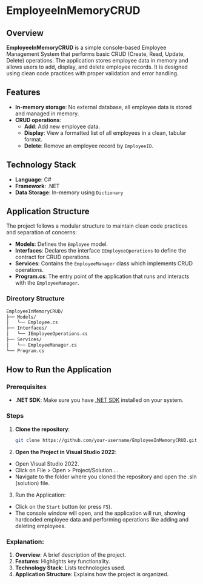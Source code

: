 ﻿# EmployeeInMemoryCRUD

## Overview
**EmployeeInMemoryCRUD** is a simple console-based Employee Management System that performs basic CRUD (Create, Read, Update, Delete) operations. The application stores employee data in memory and allows users to add, display, and delete employee records. It is designed using clean code practices with proper validation and error handling.

## Features
- **In-memory storage**: No external database, all employee data is stored and managed in memory.
- **CRUD operations**:
  - **Add**: Add new employee data.
  - **Display**: View a formatted list of all employees in a clean, tabular format.
  - **Delete**: Remove an employee record by `EmployeeID`.

## Technology Stack
- **Language**: C#
- **Framework**: .NET
- **Data Storage**: In-memory using `Dictionary`

## Application Structure
The project follows a modular structure to maintain clean code practices and separation of concerns:
- **Models**: Defines the `Employee` model.
- **Interfaces**: Declares the interface `IEmployeeOperations` to define the contract for CRUD operations.
- **Services**: Contains the `EmployeeManager` class which implements CRUD operations.
- **Program.cs**: The entry point of the application that runs and interacts with the `EmployeeManager`.

### Directory Structure
```bash
EmployeeInMemoryCRUD/
├── Models/
│   └── Employee.cs         
├── Interfaces/
│   └── IEmployeeOperations.cs
├── Services/
│   └── EmployeeManager.cs   
└── Program.cs               
```


## How to Run the Application

### Prerequisites
- **.NET SDK**: Make sure you have [.NET SDK](https://dotnet.microsoft.com/download) installed on your system.

### Steps
1. **Clone the repository**:
   ```bash
   git clone https://github.com/your-username/EmployeeInMemoryCRUD.git
2. **Open the Project in Visual Studio 2022**:
- Open Visual Studio 2022.
- Click on File > Open > Project/Solution....
- Navigate to the folder where you cloned the repository and open the .sln (solution) file.

3. Run the Application:
- Click on the `Start` button (or press `F5`).
- The console window will open, and the application will run, showing hardcoded employee data and performing operations like adding and deleting employees.


### Explanation:
1. **Overview**: A brief description of the project.
2. **Features**: Highlights key functionality.
3. **Technology Stack**: Lists technologies used.
4. **Application Structure**: Explains how the project is organized.


